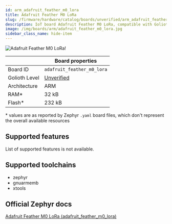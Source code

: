 ```yaml
---
id: arm_adafruit_feather_m0_lora
title: Adafruit Feather M0 LoRa
slug: /firmware/hardware/catalog/boards/unverified/arm_adafruit_feather_m0_lora
description: IoT board Adafruit Feather M0 LoRa, compatible with Golioth at unverified level.
image: /img/boards/arm/adafruit_feather_m0_lora.jpg
sidebar_class_name: hide-item
---
```


[//]: # (This is an auto-generated file, do not edit! Changes to it will be lost upon re-generation)

![Adafruit Feather M0 LoRa!](/img/boards/arm/adafruit_feather_m0_lora.jpg "Adafruit Feather M0 LoRa")

|                | Board properties     |
| -------------  | -------------------- |
| Board ID       | `adafruit_feather_m0_lora` |
| Golioth Level  | [Unverified](/firmware/hardware#unverified-boards) |
| Architecture   | ARM |
| RAM*           | 32 kB |
| Flash*         | 232 kB |

\* values are as reported by Zephyr `.yaml` board files, which don't represent the overall available resources



## Supported features

List of supported features is not available.

## Supported toolchains

* zephyr
* gnuarmemb
* xtools

## Official Zephyr docs

[Adafruit Feather M0 LoRa (adafruit_feather_m0_lora)](https://docs.zephyrproject.org/latest/boards/arm/adafruit_feather_m0_lora/doc/index.html)

